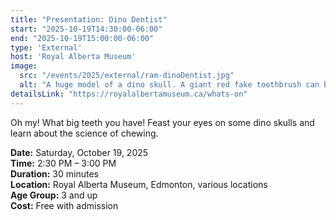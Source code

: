 ```yaml
---
title: "Presentation: Dino Dentist"
start: "2025-10-19T14:30:00-06:00"
end: "2025-10-19T15:00:00-06:00"
type: 'External'
host: 'Royal Alberta Museum'
image:
  src: "/events/2025/external/ram-dinoDentist.jpg"
  alt: "A huge model of a dino skull. A giant red fake toothbrush can be seen behind the dino's open mouth."
detailsLink: "https://royalalbertamuseum.ca/whats-on"
---
```


Oh my! What big teeth you have! Feast your eyes on some dino skulls and learn about the science of chewing.

**Date:** Saturday, October 19, 2025  
**Time:** 2:30 PM – 3:00 PM  
**Duration:** 30 minutes  
**Location:** Royal Alberta Museum, Edmonton, various locations  
**Age Group:** 3 and up  
**Cost:** Free with admission